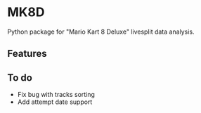 # MK8D

Python package for "Mario Kart 8 Deluxe" livesplit data analysis.


## Features



## To do

* Fix bug with tracks sorting
* Add attempt date support